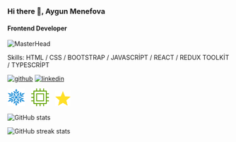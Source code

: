 ### Hi there 👋, Aygun Menefova
#### Frontend Developer


![MasterHead](https://media.licdn.com/dms/image/v2/D4D16AQHI5xE_41WPfA/profile-displaybackgroundimage-shrink_200_800/profile-displaybackgroundimage-shrink_200_800/0/1730797562978?e=1736380800&v=beta&t=o7wH78EnFmadyo_jCulTIrW5wwmx2IDFw5ntS3HIzOI)


Skills:  HTML / CSS / BOOTSTRAP / JAVASCRİPT / REACT / REDUX TOOLKİT / TYPESCRİPT


[<img src='https://cdn.jsdelivr.net/npm/simple-icons@3.0.1/icons/github.svg' alt='github' height='40'>](https://github.com/AygunMenefova)  [<img src='https://cdn.jsdelivr.net/npm/simple-icons@3.0.1/icons/linkedin.svg' alt='linkedin' height='40'>](https://www.linkedin.com/in/aygün-mənəfova/)  

<a href='https://archiveprogram.github.com/'><img src='https://raw.githubusercontent.com/acervenky/animated-github-badges/master/assets/acbadge.gif' width='40' height='40'></a> <a href='https://docs.github.com/en/developers'><img src='https://raw.githubusercontent.com/acervenky/animated-github-badges/master/assets/devbadge.gif' width='40' height='40'></a> <a href='https://stars.github.com/'><img src='https://raw.githubusercontent.com/acervenky/animated-github-badges/master/assets/starbadge.gif' width='35' height='35'></a> 

![GitHub stats](https://github-readme-stats.vercel.app/api?username=AygunMenefova&show_icons=true&count_private=true)  

![GitHub streak stats](https://streak-stats.demolab.com/?user=AygunMenefova)  

